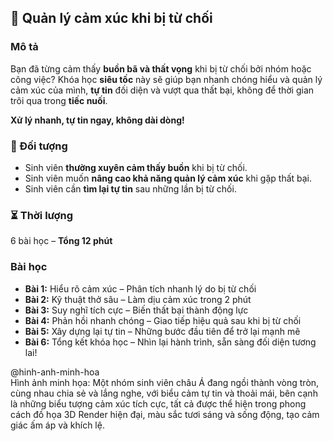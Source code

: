 ## 📌 Quản lý cảm xúc khi bị từ chối  

### Mô tả  
Bạn đã từng cảm thấy **buồn bã và thất vọng** khi bị từ chối bởi nhóm hoặc công việc? Khóa học **siêu tốc** này sẽ giúp bạn nhanh chóng hiểu và quản lý cảm xúc của mình, **tự tin** đối diện và vượt qua thất bại, không để thời gian trôi qua trong **tiếc nuối**.  

**Xử lý nhanh, tự tin ngay, không dài dòng!**  

### 🎯 Đối tượng  
- Sinh viên **thường xuyên cảm thấy buồn** khi bị từ chối.  
- Sinh viên muốn **nâng cao khả năng quản lý cảm xúc** khi gặp thất bại.  
- Sinh viên cần **tìm lại tự tin** sau những lần bị từ chối.  

### ⏳ Thời lượng  
6 bài học – **Tổng 12 phút**  

### Bài học  
- **Bài 1:** Hiểu rõ cảm xúc – Phân tích nhanh lý do bị từ chối  
- **Bài 2:** Kỹ thuật thở sâu – Làm dịu cảm xúc trong 2 phút  
- **Bài 3:** Suy nghĩ tích cực – Biến thất bại thành động lực  
- **Bài 4:** Phản hồi nhanh chóng – Giao tiếp hiệu quả sau khi bị từ chối  
- **Bài 5:** Xây dựng lại tự tin – Những bước đầu tiên để trở lại mạnh mẽ  
- **Bài 6:** Tổng kết khóa học – Nhìn lại hành trình, sẵn sàng đối diện tương lai!  

@hinh-anh-minh-hoa  
Hình ảnh minh họa: Một nhóm sinh viên châu Á đang ngồi thành vòng tròn, cùng nhau chia sẻ và lắng nghe, với biểu cảm tự tin và thoải mái, bên cạnh là những biểu tượng cảm xúc tích cực, tất cả được thể hiện trong phong cách đồ họa 3D Render hiện đại, màu sắc tươi sáng và sống động, tạo cảm giác ấm áp và khích lệ.